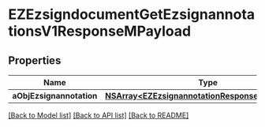 # EZEzsigndocumentGetEzsignannotationsV1ResponseMPayload

## Properties
Name | Type | Description | Notes
------------ | ------------- | ------------- | -------------
**aObjEzsignannotation** | [**NSArray&lt;EZEzsignannotationResponseCompound&gt;***](EZEzsignannotationResponseCompound.md) |  | 

[[Back to Model list]](../README.md#documentation-for-models) [[Back to API list]](../README.md#documentation-for-api-endpoints) [[Back to README]](../README.md)


